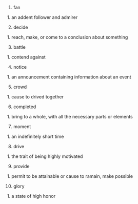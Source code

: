 1. fan

​	1. an addent follower and admirer

2. decide

​	1. reach, make, or come to a conclusion about something

3. battle

​	1. contend against

4. notice

​	1. an announcement containing information about an event

5. crowd

​	1. cause to drived together

6. completed

​	1. bring to a whole, with all the necessary parts or elements

7. moment

​	1. an indefinitely short time

8. drive 

​	1. the trait of being highly motivated

9. provide 

​	1. permit to be attainable or cause to ramain, make possible

10. glory

​	1. a state of high honor